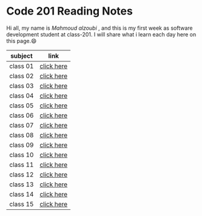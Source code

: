 # Code 201 Reading Notes

Hi all, my name is *Mahmoud alzoubi* , and this is my first week as software development student at class-201. I will share what i learn each day here on this page.:smile:

| subject    | link     |
| ----------- | ----------- |
| class 01 | [click here](https://mahmoud-alzoubi95.github.io/Code-201-Reading-Notes/Introductory%20HTML%20and%20JavaScript) |
| class 02 | [click here](https://mahmoud-alzoubi95.github.io/Code-201-Reading-Notes/class02reading) |
| class 03 | [click here](https://mahmoud-alzoubi95.github.io/Code-201-Reading-Notes/Class%203%20reading%20notes) |
| class 04 | [click here](https://mahmoud-alzoubi95.github.io/Code-201-Reading-Notes/class4reading) |
| class 05 | [click here]() |
| class 06 | [click here]() |
| class 07 | [click here]() |
| class 08 | [click here]() |
| class 09 | [click here]() |
| class 10 | [click here]() |
| class 11 | [click here]() |
| class 12 | [click here]() |
| class 13 | [click here]() |
| class 14 | [click here]() |
| class 15 | [click here]() |
